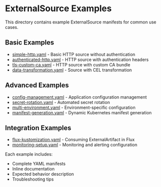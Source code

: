 # ExternalSource Examples

This directory contains example ExternalSource manifests for common use cases.

## Basic Examples

- [simple-http.yaml](simple-http.yaml) - Basic HTTP source without authentication
- [authenticated-http.yaml](authenticated-http.yaml) - HTTP source with authentication headers
- [tls-custom-ca.yaml](tls-custom-ca.yaml) - HTTP source with custom CA bundle
- [data-transformation.yaml](data-transformation.yaml) - Source with CEL transformation

## Advanced Examples

- [config-management.yaml](config-management.yaml) - Application configuration management
- [secret-rotation.yaml](secret-rotation.yaml) - Automated secret rotation
- [multi-environment.yaml](multi-environment.yaml) - Environment-specific configuration
- [manifest-generation.yaml](manifest-generation.yaml) - Dynamic Kubernetes manifest generation

## Integration Examples

- [flux-kustomization.yaml](flux-kustomization.yaml) - Consuming ExternalArtifact in Flux
- [monitoring-setup.yaml](monitoring-setup.yaml) - Monitoring and alerting configuration

Each example includes:
- Complete YAML manifests
- Inline documentation
- Expected behavior description
- Troubleshooting tips